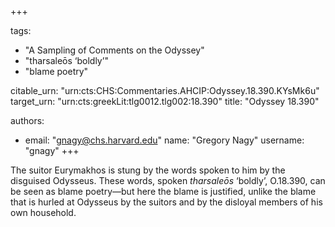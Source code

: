 +++

tags:
- "A Sampling of Comments on the Odyssey"
- "tharsaleōs ‘boldly’"
- "blame poetry"

citable_urn: "urn:cts:CHS:Commentaries.AHCIP:Odyssey.18.390.KYsMk6u"
target_urn: "urn:cts:greekLit:tlg0012.tlg002:18.390"
title: "Odyssey 18.390"

authors:
- email: "gnagy@chs.harvard.edu"
  name: "Gregory Nagy"
  username: "gnagy"
+++

<p>The suitor Eurymakhos is stung by the words spoken to him by the disguised Odysseus. These words, spoken <em>tharsaleōs</em> ‘boldly’, O.18.390, can be seen as blame poetry—but here the blame is justified, unlike the blame that is hurled at Odysseus by the suitors and by the disloyal members of his own household.  </p>